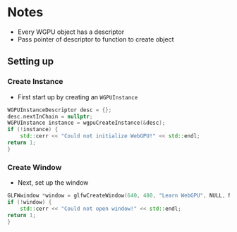 # Notes

- Every WGPU object has a descriptor
- Pass pointer of descriptor to function to create object

## Setting up

### Create Instance

- First start up by creating an `WGPUInstance`
```cpp
WGPUInstanceDescriptor desc = {};
desc.nextInChain = nullptr;
WGPUInstance instance = wgpuCreateInstance(&desc);
if (!instance) {
    std::cerr << "Could not initialize WebGPU!" << std::endl;
return 1;
}
```

### Create Window

- Next, set up the window
```cpp
GLFWwindow *window = glfwCreateWindow(640, 480, "Learn WebGPU", NULL, NULL);
if (!window) {
    std::cerr << "Could not open window!" << std::endl;
return 1;
}
```
